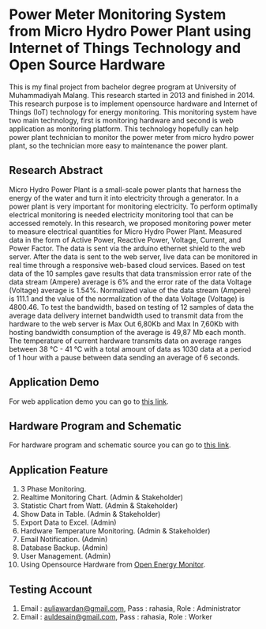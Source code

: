 # Power Meter Monitoring System from Micro Hydro Power Plant using Internet of Things Technology and Open Source Hardware


This is my final project from bachelor degree program at University of Muhammadiyah Malang. This research started in 2013 and finished in 2014. This research purpose is to implement opensource hardware and Internet of Things (IoT) technology for energy monitoring. This monitoring system have two main technology, first is monitoring hardware and second is web application as monitoring platform. This technology hopefully can help power plant technician to monitor the power meter from micro hydro power plant, so the technician more easy to maintenance the power plant.


## Research Abstract
Micro Hydro Power Plant is a small-scale power plants that harness the energy of the water and turn it into electricity through a generator. In a power plant is very important for monitoring electricity. To perform optimally electrical monitoring is needed electricity monitoring tool that can be accessed remotely. In this research, we proposed monitoring power meter to measure electrical quantities for Micro Hydro Power Plant. Measured data in the form of Active Power, Reactive Power, Voltage, Current, and Power Factor. The data is sent via the arduino ethernet shield to the web server. After the data is sent to the web server, live data can be monitored in real time through a responsive web-based cloud services. Based on test data of the 10 samples gave results that data transmission error rate of the data stream (Ampere) average is 6% and the error rate of the data Voltage (Voltage) average is 1.54%. Normalized value of the data stream (Ampere) is 111.1 and the value of the normalization of the data Voltage (Voltage) is 4800.46. To test the bandwidth, based on testing of 12 samples of data the average data delivery internet bandwidth used to transmit data from the hardware to the web server is Max Out 6,80Kb and Max In 7,60Kb with hosting bandwidth consumption of the average is 49,87 Mb each month. The temperature of current hardware transmits data on average ranges between 38 °C - 41 °C with a total amount of data as 1030 data at a period of 1 hour with a pause between data sending an average of 6 seconds.


## Application Demo
For web application demo you can go to [this link](http://www.ummenergy.com/ "Platform IoT Monitoring").


## Hardware Program and Schematic
For hardware program and schematic source you can go to [this link](http://www.ummenergy.com/arduino/ "Hardware IoT Monitoring").


## Application Feature
1. 3 Phase Monitoring.
2. Realtime Monitoring Chart. (Admin & Stakeholder)
3. Statistic Chart from Watt. (Admin & Stakeholder)
4. Show Data in Table. (Admin & Stakeholder)
5. Export Data to Excel. (Admin)
6. Hardware Temperature Monitoring. (Admin & Stakeholder)
7. Email Notification. (Admin)
8. Database Backup. (Admin)
9. User Management. (Admin)
10. Using Opensource Hardware from [Open Energy Monitor](https://openenergymonitor.org/ "Open Energy Monitor").


## Testing Account
1. Email : auliawardan@gmail.com, Pass : rahasia, Role : Administrator
1. Email : auldesain@gmail.com, Pass : rahasia, Role : Worker